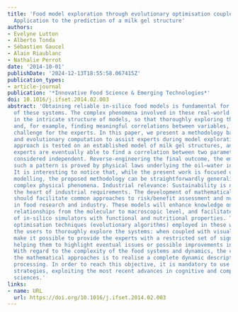 ```yaml
---
title: 'Food model exploration through evolutionary optimisation coupled with visualisation:
  Application to the prediction of a milk gel structure'
authors:
- Evelyne Lutton
- Alberto Tonda
- Sébastien Gaucel
- Alain Riaublanc
- Nathalie Perrot
date: '2014-10-01'
publishDate: '2024-12-13T18:55:58.067415Z'
publication_types:
- article-journal
publication: '*Innovative Food Science & Emerging Technologies*'
doi: 10.1016/j.ifset.2014.02.003
abstract: 'Obtaining reliable in-silico food models is fundamental for a better understanding
  of these systems. The complex phenomena involved in these real-world processes reflect
  in the intricate structure of models, so that thoroughly exploring their behaviour
  and, for example, finding meaningful correlations between variables, become a relevant
  challenge for the experts. In this paper, we present a methodology based on visualisation
  and evolutionary computation to assist experts during model exploration. The proposed
  approach is tested on an established model of milk gel structures, and we show how
  experts are eventually able to find a correlation between two parameters, previously
  considered independent. Reverse-engineering the final outcome, the emergence of
  such a pattern is proved by physical laws underlying the oil–water interface colonisation.
  It is interesting to notice that, while the present work is focused on milk gel
  modelling, the proposed methodology can be straightforwardly generalised to other
  complex physical phenomena. Industrial relevance: Sustainability is nowadays at
  the heart of industrial requirements. The development of mathematical approaches
  should facilitate common approaches to risk/benefit assessment and nutritional quality
  in food research and industry. These models will enhance knowledge on process–structure–property
  relationships from the molecular to macroscopic level, and facilitate the creation
  of in-silico simulators with functional and nutritional properties. The stochastic
  optimisation techniques (evolutionary algorithms) employed in these works allow
  the users to thoroughly explore the systems: when coupled with visualisation, they
  make it possible to provide the experts with a restricted set of significant data,
  helping them to highlight eventual issues or possible improvements in the model.
  With regard to the complexity of the food systems and dynamics, the challenge of
  the mathematical approaches is to realise a complete dynamic description of food
  processing. In order to reach this objective, it is mandatory to use innovative
  strategies, exploiting the most recent advances in cognitive and complex system
  sciences.'
links:
- name: URL
  url: https://doi.org/10.1016/j.ifset.2014.02.003
---
```

